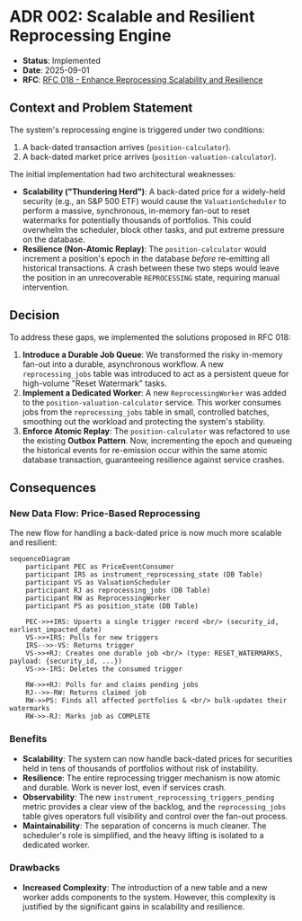 # ADR 002: Scalable and Resilient Reprocessing Engine

* **Status**: Implemented
* **Date**: 2025-09-01
* **RFC**: [RFC 018 - Enhance Reprocessing Scalability and Resilience](../../RFC%20018%20-%20Enhance%20Reprocessing%20Scalability%20and%20Resilience.md)

## Context and Problem Statement

The system's reprocessing engine is triggered under two conditions:
1.  A back-dated transaction arrives (`position-calculator`).
2.  A back-dated market price arrives (`position-valuation-calculator`).

The initial implementation had two architectural weaknesses:
* **Scalability ("Thundering Herd")**: A back-dated price for a widely-held security (e.g., an S&P 500 ETF) would cause the `ValuationScheduler` to perform a massive, synchronous, in-memory fan-out to reset watermarks for potentially thousands of portfolios. This could overwhelm the scheduler, block other tasks, and put extreme pressure on the database.
* **Resilience (Non-Atomic Replay)**: The `position-calculator` would increment a position's epoch in the database *before* re-emitting all historical transactions. A crash between these two steps would leave the position in an unrecoverable `REPROCESSING` state, requiring manual intervention.

## Decision

To address these gaps, we implemented the solutions proposed in RFC 018:

1.  **Introduce a Durable Job Queue**: We transformed the risky in-memory fan-out into a durable, asynchronous workflow. A new `reprocessing_jobs` table was introduced to act as a persistent queue for high-volume "Reset Watermark" tasks.
2.  **Implement a Dedicated Worker**: A new `ReprocessingWorker` was added to the `position-valuation-calculator` service. This worker consumes jobs from the `reprocessing_jobs` table in small, controlled batches, smoothing out the workload and protecting the system's stability.
3.  **Enforce Atomic Replay**: The `position-calculator` was refactored to use the existing **Outbox Pattern**. Now, incrementing the epoch and queueing the historical events for re-emission occur within the same atomic database transaction, guaranteeing resilience against service crashes.

## Consequences

### New Data Flow: Price-Based Reprocessing

The new flow for handling a back-dated price is now much more scalable and resilient:

```mermaid
sequenceDiagram
    participant PEC as PriceEventConsumer
    participant IRS as instrument_reprocessing_state (DB Table)
    participant VS as ValuationScheduler
    participant RJ as reprocessing_jobs (DB Table)
    participant RW as ReprocessingWorker
    participant PS as position_state (DB Table)

    PEC->>+IRS: Upserts a single trigger record <br/> (security_id, earliest_impacted_date)
    VS->>+IRS: Polls for new triggers
    IRS-->>-VS: Returns trigger
    VS->>+RJ: Creates one durable job <br/> (type: RESET_WATERMARKS, payload: {security_id, ...})
    VS->>-IRS: Deletes the consumed trigger
    
    RW->>+RJ: Polls for and claims pending jobs
    RJ-->>-RW: Returns claimed job
    RW->>PS: Finds all affected portfolios & <br/> bulk-updates their watermarks
    RW->>-RJ: Marks job as COMPLETE
````

### Benefits

  * **Scalability**: The system can now handle back-dated prices for securities held in tens of thousands of portfolios without risk of instability.
  * **Resilience**: The entire reprocessing trigger mechanism is now atomic and durable. Work is never lost, even if services crash.
  * **Observability**: The new `instrument_reprocessing_triggers_pending` metric provides a clear view of the backlog, and the `reprocessing_jobs` table gives operators full visibility and control over the fan-out process.
  * **Maintainability**: The separation of concerns is much cleaner. The scheduler's role is simplified, and the heavy lifting is isolated to a dedicated worker.

### Drawbacks

  * **Increased Complexity**: The introduction of a new table and a new worker adds components to the system. However, this complexity is justified by the significant gains in scalability and resilience.

<!-- end list -->

